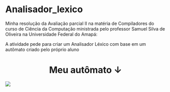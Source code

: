 # Analisador_lexico
Minha resolução da Avaliação parcial II na matéria de Compiladores do curso de Ciência da Computação ministrada pelo professor Samuel Silva de Oliveira na Universidade Federal do Amapá:

A atividade pede para criar um Analisador Léxico com base em um autômato criado pelo próprio aluno
<h1 align="center">Meu autômato ↓ </h1>
<did align="center">
  <img src = "https://user-images.githubusercontent.com/61990018/150018665-342d1fee-9e0c-4e1b-b8fd-f6d438278046.png">
</div>

